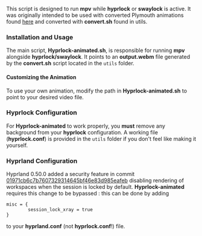 This script is designed to run **mpv** while **hyprlock** or **swaylock** is active. It was originally intended to be used with converted Plymouth animations found [here](https://github.com/adi1090x/plymouth-themes) and converted with **convert.sh** found in utils.

### Installation and Usage

The main script, **Hyprlock-animated.sh**, is responsible for running **mpv** alongside **hyprlock/swaylock**. It points to an **output.webm** file generated by the **convert.sh** script located in the `utils` folder.

#### Customizing the Animation

To use your own animation, modify the path in **Hyprlock-animated.sh** to point to your desired video file.

### Hyprlock Configuration

For **Hyprlock-animated** to work properly, you **must** remove any background from your **hyprlock** configuration. A working file (**hyprlock.conf**) is provided in the `utils` folder if you don't feel like making it yourself. 

### Hyprland Configuration

Hyprland 0.50.0 added a security feature in commit [01971cb6c7b7607329314645bf46e83d985eafeb](https://github.com/hyprwm/Hyprland/pull/10865) disabling rendering of workspaces when the session is locked by default. 
**Hyprlock-animated** requires this change to be bypassed : this can be done by adding
```
misc = {
        session_lock_xray = true
}
```
to your **hyprland.conf** (not **hyprlock.conf**!) file.

